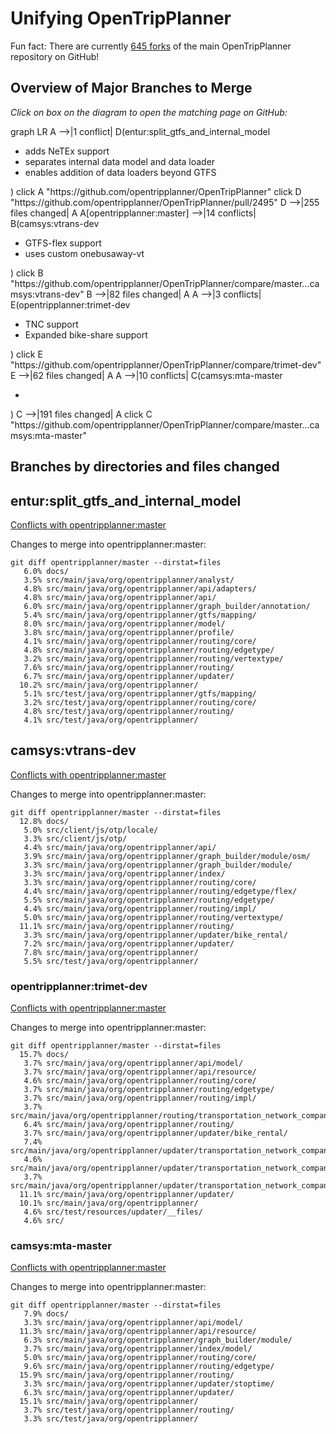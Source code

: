 # Unifying OpenTripPlanner

Fun fact: There are currently [645 forks](https://github.com/opentripplanner/OpenTripPlanner/network/members) of the main OpenTripPlanner repository on GitHub!

## Overview of Major Branches to Merge

_Click on box on the diagram to open the matching page on GitHub:_

<script src="https://unpkg.com/mermaid@7.1.0/dist/mermaid.min.js"></script>
<script>mermaid.initialize({startOnLoad:true});</script>
  <link rel="stylesheet" href="https://unpkg.com/mermaid@7.1.0/dist/mermaid.min.css">

<div class="mermaid">
graph LR
  A -->|1 conflict| D(entur:split_gtfs_and_internal_model <ul><li>adds NeTEx support</li><li>separates internal data model and data loader</li><li>enables addition of data loaders beyond GTFS</li></ul> )
  click A "https://github.com/opentripplanner/OpenTripPlanner"
  click D "https://github.com/opentripplanner/OpenTripPlanner/pull/2495"
  D -->|255 files changed| A 
  A[opentripplanner:master] -->|14 conflicts| B(camsys:vtrans-dev <ul><li> GTFS-flex support</li><li>uses custom onebusaway-vt</li></ul>)
  click B "https://github.com/opentripplanner/OpenTripPlanner/compare/master...camsys:vtrans-dev"
  B -->|82 files changed| A 
  A -->|3 conflicts| E(opentripplanner:trimet-dev <ul><li>TNC support</li><li>Expanded bike-share support</li></ul>)
  click E "https://github.com/opentripplanner/OpenTripPlanner/compare/trimet-dev"
  E -->|62 files changed| A 
  A -->|10 conflicts| C(camsys:mta-master <ul><li></li></ul>)
  C -->|191 files changed| A 
  click C "https://github.com/opentripplanner/OpenTripPlanner/compare/master...camsys:mta-master"
</div>

## Branches by directories and files changed

## entur:split_gtfs_and_internal_model

[Conflicts with opentripplanner:master](upstream-merge-diffs/entur.split_gtfs_and_internal_model+conveyal.master.diff)

Changes to merge into opentripplanner:master:
```
git diff opentripplanner/master --dirstat=files
   6.0% docs/
   3.5% src/main/java/org/opentripplanner/analyst/
   4.8% src/main/java/org/opentripplanner/api/adapters/
   4.8% src/main/java/org/opentripplanner/api/
   6.0% src/main/java/org/opentripplanner/graph_builder/annotation/
   5.4% src/main/java/org/opentripplanner/gtfs/mapping/
   8.0% src/main/java/org/opentripplanner/model/
   3.8% src/main/java/org/opentripplanner/profile/
   4.1% src/main/java/org/opentripplanner/routing/core/
   4.8% src/main/java/org/opentripplanner/routing/edgetype/
   3.2% src/main/java/org/opentripplanner/routing/vertextype/
   7.6% src/main/java/org/opentripplanner/routing/
   6.7% src/main/java/org/opentripplanner/updater/
  10.2% src/main/java/org/opentripplanner/
   5.1% src/test/java/org/opentripplanner/gtfs/mapping/
   3.2% src/test/java/org/opentripplanner/routing/core/
   4.8% src/test/java/org/opentripplanner/routing/
   4.1% src/test/java/org/opentripplanner/
```

## camsys:vtrans-dev

[Conflicts with opentripplanner:master](upstream-merge-diffs/camsys.vtrans-dev+conveyal.master.diff)

Changes to merge into opentripplanner:master:
```
git diff opentripplanner/master --dirstat=files
  12.8% docs/
   5.0% src/client/js/otp/locale/
   3.3% src/client/js/otp/
   4.4% src/main/java/org/opentripplanner/api/
   3.9% src/main/java/org/opentripplanner/graph_builder/module/osm/
   3.3% src/main/java/org/opentripplanner/graph_builder/module/
   3.3% src/main/java/org/opentripplanner/index/
   3.3% src/main/java/org/opentripplanner/routing/core/
   4.4% src/main/java/org/opentripplanner/routing/edgetype/flex/
   5.5% src/main/java/org/opentripplanner/routing/edgetype/
   4.4% src/main/java/org/opentripplanner/routing/impl/
   5.0% src/main/java/org/opentripplanner/routing/vertextype/
  11.1% src/main/java/org/opentripplanner/routing/
   3.3% src/main/java/org/opentripplanner/updater/bike_rental/
   7.2% src/main/java/org/opentripplanner/updater/
   7.8% src/main/java/org/opentripplanner/
   5.5% src/test/java/org/opentripplanner/
```

### opentripplanner:trimet-dev

[Conflicts with opentripplanner:master](upstream-merge-diffs/conveyal.trimet-dev+conveyal.master.diff)

Changes to merge into opentripplanner:master:
```
git diff opentripplanner/master --dirstat=files
  15.7% docs/
   3.7% src/main/java/org/opentripplanner/api/model/
   3.7% src/main/java/org/opentripplanner/api/resource/
   4.6% src/main/java/org/opentripplanner/routing/core/
   3.7% src/main/java/org/opentripplanner/routing/edgetype/
   3.7% src/main/java/org/opentripplanner/routing/impl/
   3.7% src/main/java/org/opentripplanner/routing/transportation_network_company/
   6.4% src/main/java/org/opentripplanner/routing/
   3.7% src/main/java/org/opentripplanner/updater/bike_rental/
   7.4% src/main/java/org/opentripplanner/updater/transportation_network_company/lyft/
   4.6% src/main/java/org/opentripplanner/updater/transportation_network_company/uber/
   3.7% src/main/java/org/opentripplanner/updater/transportation_network_company/
  11.1% src/main/java/org/opentripplanner/updater/
  10.1% src/main/java/org/opentripplanner/
   4.6% src/test/resources/updater/__files/
   4.6% src/
```

### camsys:mta-master

[Conflicts with opentripplanner:master](upstream-merge-diffs/camsys.mta-master+origin.master.diff)

Changes to merge into opentripplanner:master:
```
git diff opentripplanner/master --dirstat=files
   7.9% docs/
   3.3% src/main/java/org/opentripplanner/api/model/
  11.3% src/main/java/org/opentripplanner/api/resource/
   6.3% src/main/java/org/opentripplanner/graph_builder/module/
   3.7% src/main/java/org/opentripplanner/index/model/
   5.0% src/main/java/org/opentripplanner/routing/core/
   9.6% src/main/java/org/opentripplanner/routing/edgetype/
  15.9% src/main/java/org/opentripplanner/routing/
   3.3% src/main/java/org/opentripplanner/updater/stoptime/
   6.3% src/main/java/org/opentripplanner/updater/
  15.1% src/main/java/org/opentripplanner/
   3.7% src/test/java/org/opentripplanner/routing/
   3.3% src/test/java/org/opentripplanner/
```